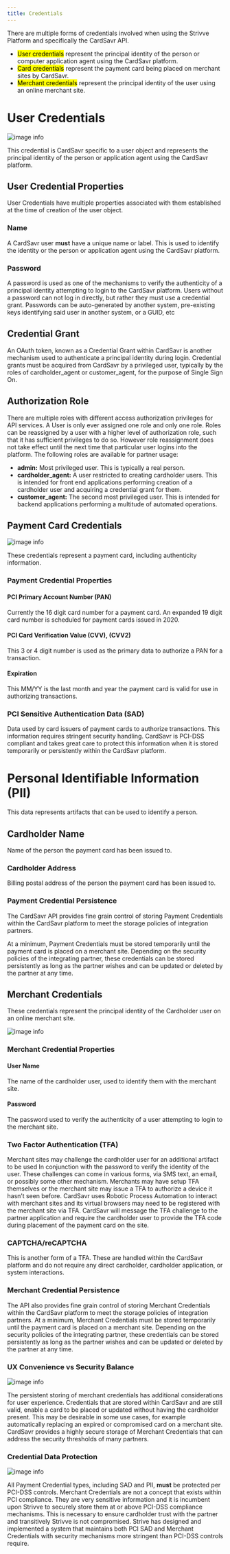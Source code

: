 ```yaml
---
title: Credentials
---
```


There are multiple forms of credentials involved when using the Strivve Platform and specifically the CardSavr API.
- <mark>User credentials</mark> represent the principal identity of the person or computer application agent using the CardSavr platform.
- <mark>Card credentials</mark> represent the payment card being placed on merchant sites by CardSavr.
- <mark>Merchant credentials</mark> represent the principal identity of the user using an online merchant site.

# User Credentials
![image info](/images/unpw-credential.png)

This credential is CardSavr specific to a user object and represents the principal identity of the person or application agent using the CardSavr platform.

## User Credential Properties
User Credentials have multiple properties associated with them established at the time of creation of the user object.

### Name
A CardSavr user <strong>must</strong> have a unique name or label.  This is used to identify the identity or the person or application agent using the CardSavr platform.

### Password
A password is used as one of the mechanisms to verify the authenticity of a principal identity attempting to login to 
the CardSavr platform.  Users without a password can not log in directly, but rather they must use a credential grant. 
Passwords can be auto-generated by another system, pre-existing keys identifying said user in another system, 
or a GUID, etc

## Credential Grant
An OAuth token, known as a Credential Grant within CardSavr is another mechanism used to authenticate a principal 
identity during login.  Credential grants must be acquired from CardSavr by a privileged user, typically by the roles 
of cardholder\_agent or customer\_agent, for the purpose of Single Sign On.

## Authorization Role
There are multiple roles with different access authorization privileges for API services.  A User is only ever 
assigned one role and only one role.  Roles can be reassigned by a user with a higher level of authorization role, 
such that it has sufficient privileges to do so.  However role reassignment does not take effect until the next time 
that particular user logins into the platform.  The following roles are available for partner usage:

- **admin:** Most privileged user. This is typically a real person.
- **cardholder_agent:** A user restricted to creating cardholder users.  This is intended for front end applications performing creation of a cardholder user and acquiring a credential grant for them.
- **customer_agent:** The second most privileged user.  This is intended for backend applications performing a multitude of automated operations.

## Payment Card Credentials
![image info](/images/credit-card-credential.jpg)

These credentials represent a payment card, including authenticity information.

### Payment Credential Properties

#### PCI Primary Account Number (PAN)
Currently the 16 digit card number for a payment card.  An expanded 19 digit card number is scheduled for payment cards issued in 2020.

#### PCI Card Verification Value (CVV), (CVV2)
This 3 or 4 digit number is used as the primary data to authorize a PAN for a transaction.

#### Expiration
This MM/YY is the last month and year the payment card is valid for use in authorizing transactions.

### PCI Sensitive Authentication Data (SAD)
Data used by card issuers of payment cards to authorize transactions. This information requires stringent security 
handling. CardSavr is PCI-DSS compliant and takes great care to protect this information when it is stored temporarily 
or persistently within the CardSavr platform.

# Personal Identifiable Information (PII)
This data represents artifacts that can be used to identify a person.

## Cardholder Name
Name of the person the payment card has been issued to.

### Cardholder Address
Billing postal address of the person the payment card has been issued to.

### Payment Credential Persistence 
The CardSavr API provides fine grain control of storing Payment Credentials within the CardSavr platform to meet the storage policies of integration partners.

At a minimum, Payment Credentials must be stored temporarily until the payment card is placed on a merchant site.  Depending on the security policies of the integrating partner, these credentials can be stored persistently as long as the partner wishes and can be updated or deleted by the partner at any time. 

## Merchant Credentials
These credentials represent the principal identity of the Cardholder user on an online merchant site.

![image info](/images/merchant-site-account-credential.png)

### Merchant Credential Properties

#### User Name
The name of the cardholder user, used to identify them with the merchant site.

#### Password
The password used to verify the authenticity of a user attempting to login to the merchant site.

### Two Factor Authentication (TFA)
Merchant sites may challenge the cardholder user for an additional artifact to be used ln conjunction with the password 
to verify the identity of the user.  These challenges can come in various forms, via SMS text, an email, or possibly 
some other mechanism.  Merchants may have setup TFA themselves or the merchant site may issue a TFA to authorize a 
device it hasn’t seen before.  CardSavr uses Robotic Process Automation to interact with merchant sites and its virtual 
browsers may need to be registered with the merchant site via TFA.  CardSavr will message the TFA challenge to the 
partner application and require the cardholder user to provide the TFA code during placement of the payment card on 
the site.

### CAPTCHA/reCAPTCHA
This is another form of a TFA.  These are handled within the CardSavr platform and do not require any direct 
cardholder, cardholder application, or system interactions.

### Merchant Credential Persistence
The API also provides fine grain control of storing Merchant Credentials within the CardSavr platform to meet 
the storage policies of integration partners. At a minimum, Merchant Credentials must be stored temporarily until the 
payment card is placed on a merchant site.  Depending on the security policies of the integrating partner, these 
credentials can be stored persistently as long as the partner wishes and can be updated or deleted by the partner at 
any time.

### UX Convenience vs Security Balance
![image info](/images/ease-vs-security.png)

The persistent storing of merchant credentials has additional considerations for user experience.  Credentials that 
are stored within CardSavr and are still valid, enable a card to be placed or updated without having the cardholder 
present.  This may be desirable in some use cases, for example automatically replacing an expired or compromised card 
on a merchant site.  CardSavr provides a highly secure storage of Merchant Credentials that can address the security 
thresholds of many partners.

### Credential Data Protection
![image info](/images/PCI-DSS-networks.png)

All Payment Credential types, including SAD and PII, <strong>must</strong> be protected per PCI-DSS controls. 
Merchant Credentials are not a concept that exists within PCI compliance. They are very sensitive information and it 
is incumbent upon Strivve to securely store them at or above PCI-DSS compliance mechanisms.  This is necessary to 
ensure cardholder trust with the partner and transitively Strivve is not compromised. Strive has designed and 
implemented a system that maintains both PCI SAD and Merchant Credentials with security mechanisms more stringent than 
PCI-DSS controls require.
